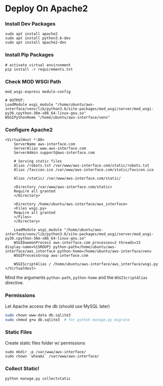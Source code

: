 # Deploy On Apache2

### Install Dev Packages

```
sudo apt install apache2
sudo apt install python3.6-dev
sudo apt install apache2-dev
```

### Install Pip Packages

```
# activate virtual environment
pip install -r requirements.txt
```

### Check MOD WSGI Path

```
mod_wsgi-express module-config
```
```
# OUTPUT:
LoadModule wsgi_module "/home/ubuntu/aws-interface/venv/lib/python3.6/site-packages/mod_wsgi/server/mod_wsgi-py36.cpython-36m-x86_64-linux-gnu.so"
WSGIPythonHome "/home/ubuntu/aws-interface/venv"
```

### Configure Apache2

```apache2
<VirtualHost *:80>
	ServerName aws-interface.com
	ServerAlias www.aws-interface.com
	ServerAdmin support@aws-interface.com

	# Serving static files
	Alias /robots.txt /var/www/aws-interface.com/static/robots.txt
	Alias /favicon.ico /var/www/aws-interface.com/static/favicon.ico

	Alias /static/ /var/www/aws-interface.com/static/

	<Directory /var/www/aws-interface.com/static>
	Require all granted
	</Directory>

	<Directory /home/ubuntu/aws-interface/aws_interface>
	<Files wsgi.py>
	Require all granted
	</Files>
	</Directory>

	LoadModule wsgi_module "/home/ubuntu/aws-interface/venv/lib/python3.6/site-packages/mod_wsgi/server/mod_wsgi-py36.cpython-36m-x86_64-linux-gnu.so"
	WSGIDaemonProcess aws-interface.com processes=2 threads=15 display-name=%{GROUP} python-path=/home/ubuntu/aws-interface/aws_interface python-home=/home/ubuntu/aws-interface/venv
	WSGIProcessGroup aws-interface.com

	WSGIScriptAlias / /home/ubuntu/aws-interface/aws_interface/wsgi.py
</VirtualHost>
```

Mind the arguments `python-path`, `python-home` and the `WSGIScriptAlias` directive.

### Permissions

Let Apache access the db (should use MySQL later)

```bash
sudo chown www-data db.sqlite3
sudo chmod g+w db.sqlite3  # for pythoh manage.py migrate
```

### Static Files

Create static files folder w/ permissions

```
sudo mkdir -p /var/www/aws-interface/
sudo chown `whoami` /var/www/aws-interface/
```

### Collect Static!

```
python manage.py collectstatic
```
